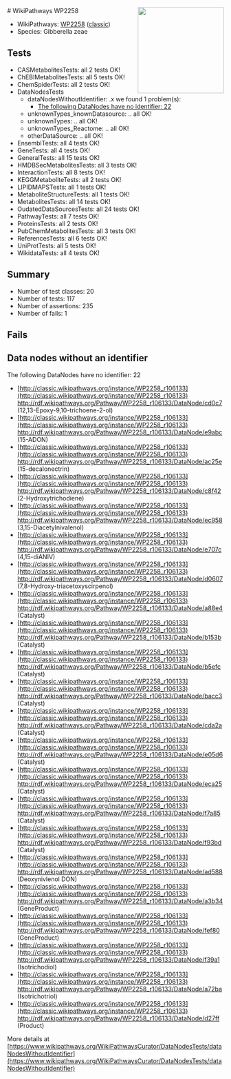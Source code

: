 <img style="float: right; width: 200px" src="https://upload.wikimedia.org/wikipedia/commons/thumb/8/83/Wplogo_with_text_500.png/640px-Wplogo_with_text_500.png" />
# WikiPathways WP2258

* WikiPathways: [WP2258](https://wikipathways.org/pathways/WP2258) ([classic](https://classic.wikipathways.org/instance/WP2258))
* Species: Gibberella zeae
## Tests
* CASMetabolitesTests: all 2 tests OK!
* ChEBIMetabolitesTests: all 5 tests OK!
* ChemSpiderTests: all 2 tests OK!
* DataNodesTests
    * dataNodesWithoutIdentifier: .x we found 1 problem(s):
        * [The following DataNodes have no identifier: 22](#8792c4b1)
    * unknownTypes_knownDatasource: .. all OK!
    * unknownTypes: .. all OK!
    * unknownTypes_Reactome: .. all OK!
    * otherDataSource: .. all OK!
* EnsemblTests: all 4 tests OK!
* GeneTests: all 4 tests OK!
* GeneralTests: all 15 tests OK!
* HMDBSecMetabolitesTests: all 3 tests OK!
* InteractionTests: all 8 tests OK!
* KEGGMetaboliteTests: all 2 tests OK!
* LIPIDMAPSTests: all 1 tests OK!
* MetaboliteStructureTests: all 1 tests OK!
* MetabolitesTests: all 14 tests OK!
* OudatedDataSourcesTests: all 24 tests OK!
* PathwayTests: all 7 tests OK!
* ProteinsTests: all 2 tests OK!
* PubChemMetabolitesTests: all 3 tests OK!
* ReferencesTests: all 6 tests OK!
* UniProtTests: all 5 tests OK!
* WikidataTests: all 4 tests OK!


## Summary

* Number of test classes: 20
* Number of tests: 117
* Number of assertions: 235
* Number of fails: 1

## Fails

<a name="8792c4b1" />

## Data nodes without an identifier

The following DataNodes have no identifier: 22

* [http://classic.wikipathways.org/instance/WP2258_r106133](http://classic.wikipathways.org/instance/WP2258_r106133) http://rdf.wikipathways.org/Pathway/WP2258_r106133/DataNode/cd0c7 (12,13-Epoxy-9,10-trichoene-2-ol)
* [http://classic.wikipathways.org/instance/WP2258_r106133](http://classic.wikipathways.org/instance/WP2258_r106133) http://rdf.wikipathways.org/Pathway/WP2258_r106133/DataNode/e9abc (15-ADON)
* [http://classic.wikipathways.org/instance/WP2258_r106133](http://classic.wikipathways.org/instance/WP2258_r106133) http://rdf.wikipathways.org/Pathway/WP2258_r106133/DataNode/ac25e (15-decalonectrin)
* [http://classic.wikipathways.org/instance/WP2258_r106133](http://classic.wikipathways.org/instance/WP2258_r106133) http://rdf.wikipathways.org/Pathway/WP2258_r106133/DataNode/c8f42 (2-Hydroxytrichodiene)
* [http://classic.wikipathways.org/instance/WP2258_r106133](http://classic.wikipathways.org/instance/WP2258_r106133) http://rdf.wikipathways.org/Pathway/WP2258_r106133/DataNode/ec958 (3,15-Diacetylnivalenol)
* [http://classic.wikipathways.org/instance/WP2258_r106133](http://classic.wikipathways.org/instance/WP2258_r106133) http://rdf.wikipathways.org/Pathway/WP2258_r106133/DataNode/e707c (4,15-diANIV)
* [http://classic.wikipathways.org/instance/WP2258_r106133](http://classic.wikipathways.org/instance/WP2258_r106133) http://rdf.wikipathways.org/Pathway/WP2258_r106133/DataNode/d0607 (7,8-Hydroxy-triacetoxyscirpenol)
* [http://classic.wikipathways.org/instance/WP2258_r106133](http://classic.wikipathways.org/instance/WP2258_r106133) http://rdf.wikipathways.org/Pathway/WP2258_r106133/DataNode/a88e4 (Catalyst)
* [http://classic.wikipathways.org/instance/WP2258_r106133](http://classic.wikipathways.org/instance/WP2258_r106133) http://rdf.wikipathways.org/Pathway/WP2258_r106133/DataNode/b153b (Catalyst)
* [http://classic.wikipathways.org/instance/WP2258_r106133](http://classic.wikipathways.org/instance/WP2258_r106133) http://rdf.wikipathways.org/Pathway/WP2258_r106133/DataNode/b5efc (Catalyst)
* [http://classic.wikipathways.org/instance/WP2258_r106133](http://classic.wikipathways.org/instance/WP2258_r106133) http://rdf.wikipathways.org/Pathway/WP2258_r106133/DataNode/bacc3 (Catalyst)
* [http://classic.wikipathways.org/instance/WP2258_r106133](http://classic.wikipathways.org/instance/WP2258_r106133) http://rdf.wikipathways.org/Pathway/WP2258_r106133/DataNode/cda2a (Catalyst)
* [http://classic.wikipathways.org/instance/WP2258_r106133](http://classic.wikipathways.org/instance/WP2258_r106133) http://rdf.wikipathways.org/Pathway/WP2258_r106133/DataNode/e05d6 (Catalyst)
* [http://classic.wikipathways.org/instance/WP2258_r106133](http://classic.wikipathways.org/instance/WP2258_r106133) http://rdf.wikipathways.org/Pathway/WP2258_r106133/DataNode/eca25 (Catalyst)
* [http://classic.wikipathways.org/instance/WP2258_r106133](http://classic.wikipathways.org/instance/WP2258_r106133) http://rdf.wikipathways.org/Pathway/WP2258_r106133/DataNode/f7a85 (Catalyst)
* [http://classic.wikipathways.org/instance/WP2258_r106133](http://classic.wikipathways.org/instance/WP2258_r106133) http://rdf.wikipathways.org/Pathway/WP2258_r106133/DataNode/f93bd (Catalyst)
* [http://classic.wikipathways.org/instance/WP2258_r106133](http://classic.wikipathways.org/instance/WP2258_r106133) http://rdf.wikipathways.org/Pathway/WP2258_r106133/DataNode/ad588 (Deoxynivlenol
DON)
* [http://classic.wikipathways.org/instance/WP2258_r106133](http://classic.wikipathways.org/instance/WP2258_r106133) http://rdf.wikipathways.org/Pathway/WP2258_r106133/DataNode/a3b34 (GeneProduct)
* [http://classic.wikipathways.org/instance/WP2258_r106133](http://classic.wikipathways.org/instance/WP2258_r106133) http://rdf.wikipathways.org/Pathway/WP2258_r106133/DataNode/fef80 (GeneProduct)
* [http://classic.wikipathways.org/instance/WP2258_r106133](http://classic.wikipathways.org/instance/WP2258_r106133) http://rdf.wikipathways.org/Pathway/WP2258_r106133/DataNode/f39a1 (Isotrichodiol)
* [http://classic.wikipathways.org/instance/WP2258_r106133](http://classic.wikipathways.org/instance/WP2258_r106133) http://rdf.wikipathways.org/Pathway/WP2258_r106133/DataNode/a72ba (Isotrichotriol)
* [http://classic.wikipathways.org/instance/WP2258_r106133](http://classic.wikipathways.org/instance/WP2258_r106133) http://rdf.wikipathways.org/Pathway/WP2258_r106133/DataNode/d27ff (Product)


More details at [https://www.wikipathways.org/WikiPathwaysCurator/DataNodesTests/dataNodesWithoutIdentifier](https://www.wikipathways.org/WikiPathwaysCurator/DataNodesTests/dataNodesWithoutIdentifier)

